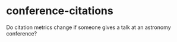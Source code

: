 # conference-citations
Do citation metrics change if someone gives a talk at an astronomy conference?
